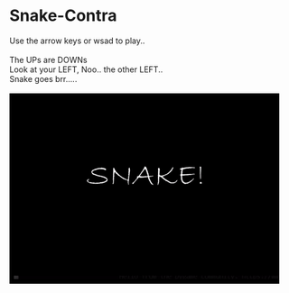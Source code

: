 # Snake-Contra

Use the arrow keys or wsad to play..</br></br>
The UPs are DOWNs</br>
Look at your LEFT, Noo.. the other LEFT..</br>
Snake goes brr.....</br></br>
![Snake](https://github.com/AmalPrakash/Snake/blob/master/Snake.gif)
